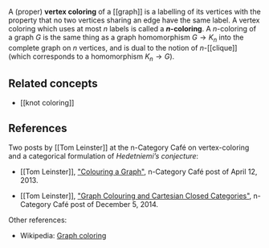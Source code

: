 A (proper) **vertex coloring** of a [[graph]] is a labelling of its vertices with the property that no two vertices sharing an edge have the same label.  A vertex coloring which uses at most $n$ labels is called a **$n$-coloring**.  A $n$-coloring of a graph $G$ is the same thing as a graph homomorphism $G \to K_n$ into the complete graph on $n$ vertices, and is dual to the notion of $n$-[[clique]] (which corresponds to a homomorphism $K_n \to G$).

## Related concepts

* [[knot coloring]]

## References

Two posts by [[Tom Leinster]] at the n-Category Café on vertex-coloring and a categorical formulation of _Hedetniemi’s conjecture_:

* [[Tom Leinster]], ["Colouring a Graph"](https://golem.ph.utexas.edu/category/2013/04/colouring_a_graph.html), n-Category Café post of April 12, 2013.

* [[Tom Leinster]], ["Graph Colouring and Cartesian Closed Categories"](https://golem.ph.utexas.edu/category/2014/12/graph_colouring_and_cartesian.html), n-Category Café post of December 5, 2014.

Other references:
* Wikipedia: [Graph coloring](https://en.wikipedia.org/wiki/Graph_coloring)